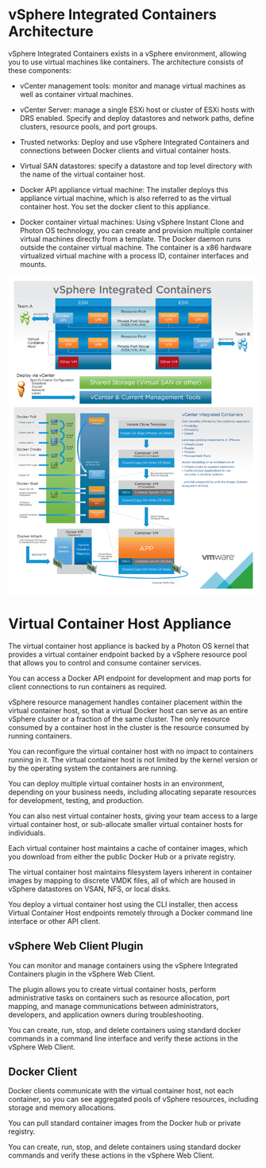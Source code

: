 # vSphere Integrated Containers Architecture

vSphere Integrated Containers exists in a vSphere environment, allowing you to use virtual machines like containers. The architecture consists of these components:

- vCenter management tools: monitor and manage virtual machines as well as container virtual machines.

- vCenter Server: manage a single ESXi host or cluster of ESXi hosts with DRS enabled. Specify and deploy datastores and network paths, define clusters, resource pools, and port groups.

- Trusted networks: Deploy and use vSphere Integrated Containers and connections between Docker clients and virtual container hosts.

- Virtual SAN datastores: specify a datastore and top level directory with the name of the virtual container host.

- Docker API appliance virtual machine: The installer deploys this appliance virtual machine, which is also referred to as the virtual container host. You set the docker client to this appliance.

- Docker container virtual machines: Using vSphere Instant Clone and Photon OS technology, you can create and provision multiple container virtual machines directly from a template. The Docker daemon runs outside the container virtual machine. The container is a x86 hardware virtualized virtual machine with a process ID, container interfaces and mounts.
 
![vSphere Integrated Containers Architecture](vSphereContainerArch.png)

# Virtual Container Host Appliance

The virtual container host appliance is backed by a Photon OS kernel that provides a virtual container endpoint backed by a vSphere resource pool that allows you to control and consume container services.

You can access a Docker API endpoint for development and map ports for client connections to run containers as required.

vSphere resource management handles container placement within the virtual container host, so that a virtual Docker host can serve as an entire vSphere cluster or a fraction of the same cluster. The only resource consumed by a container host in the cluster is the resource consumed by running containers.

You can reconfigure the virtual container host with no impact to containers running in it. The virtual container host is not limited by the kernel version or by the operating system the containers are running.

You can deploy multiple virtual container hosts in an environment, depending on your business needs, including allocating separate resources for development, testing, and production.

You can also nest virtual container hosts, giving your team access to a large virtual container host, or sub-allocate smaller virtual container hosts for individuals.

Each virtual container host maintains a cache of container images, which you download from either the public Docker Hub or a private registry.

The virtual container host maintains filesystem layers inherent in container images by mapping to discrete VMDK files, all of which are housed in vSphere datastores on VSAN, NFS, or local disks.

You deploy a virtual container host using the CLI installer, then access Virtual Container Host endpoints remotely through a Docker command line interface or other API client.

## vSphere Web Client Plugin

You can monitor and manage containers using the vSphere Integrated Containers plugin in the vSphere Web Client.

The plugin allows you to create virtual container hosts, perform administrative tasks on containers such as resource allocation, port mapping, and manage communications between administrators, developers, and application owners during troubleshooting.

You can create, run, stop, and delete containers using standard docker commands in a command line interface and verify these actions in the vSphere Web Client.

## Docker Client

Docker clients communicate with the virtual container host, not each container, so you can see aggregated pools of vSphere resources, including storage and memory allocations.

You can pull standard container images from the Docker hub or private registry.

You can create, run, stop, and delete containers using standard docker commands and verify these actions in the vSphere Web Client.


